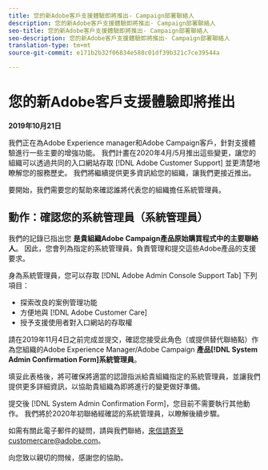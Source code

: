 ```yaml
---
title: 您的新Adobe客戶支援體驗即將推出- Campaign部署聯絡人
description: 您的新Adobe客戶支援體驗即將推出- Campaign部署聯絡人
seo-title: 您的新Adobe客戶支援體驗即將推出- Campaign部署聯絡人
seo-description: 您的新Adobe客戶支援體驗即將推出- Campaign部署聯絡人
translation-type: tm+mt
source-git-commit: e171b2b32f06834e588c01df39b321c7ce39544a

---
```



# 您的新Adobe客戶支援體驗即將推出

**2019年10月21日**

我們正在為Adobe Experience manager和Adobe Campaign客戶，針對支援體驗進行一些主要的增強功能。 我們計畫在2020年4月/5月推出這些變更，讓您的組織可以透過共同的入口網站存取 [!DNL Adobe Customer Support] 並更清楚地瞭解您的服務歷史。 我們將繼續提供更多資訊給您的組織，讓我們更接近推出。

要開始，我們需要您的幫助來確認誰將代表您的組織擔任系統管理員。

## 動作：確認您的系統管理員（系統管理員）

我們的記錄已指出您 **是貴組織Adobe Campaign產品原始購買程式中的主要聯絡人**。 因此，您會列為指定的系統管理員，負責管理和提交這些Adobe產品的支援要求。

身為系統管理員，您可以存取 [!DNL Adobe Admin Console Support Tab] 下列項目：

* 探索改良的案例管理功能
* 方便地與 [!DNL Adobe Customer Care]
* 授予支援使用者對入口網站的存取權

請在2019年11月4日之前完成並提交，確認您接受此角色（或提供替代聯絡點）作為您組織的Adobe Experience Manager/Adobe Campaign **產品[!DNL System Admin Confirmation Form]系統管理員**。

填妥此表格後，將可確保將適當的認證指派給貴組織指定的系統管理員，並讓我們提供更多詳細資訊，以協助貴組織為即將進行的變更做好準備。

提交後 [!DNL System Admin Confirmation Form]，您目前不需要執行其他動作。  我們將於2020年初聯絡經確認的系統管理員，以瞭解後續步驟。

如需有關此電子郵件的疑問，請與我們聯絡，來信請寄至customercare@adobe.com。

向您致以親切的問候，感謝您的協助。
